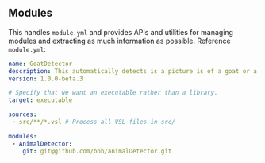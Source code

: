 ## Modules

This handles `module.yml` and provides APIs and utilities for managing modules
and extracting as much information as possible. Reference `module.yml`:

```yaml
name: GoatDetector
description: This automatically detects is a picture is of a goat or a different creature
version: 1.0.0-beta.3

# Specify that we want an executable rather than a library.
target: executable

sources:
 - src/**/*.vsl # Process all VSL files in src/

modules:
 - AnimalDetector:
 	git: git@github.com/bob/animalDetector.git
```
